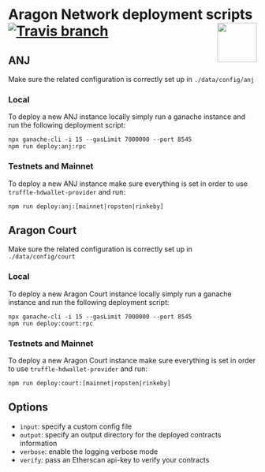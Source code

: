 # Aragon Network deployment scripts <img align="right" src="https://raw.githubusercontent.com/aragon/design/master/readme-logo.png" height="80px" /> [![Travis branch](https://img.shields.io/travis/aragon/aragon-court/development.svg?style=for-the-badge)](https://travis-ci.com/aragon/aragon-court/)

## ANJ

Make sure the related configuration is correctly set up in `./data/config/anj`

### Local

To deploy a new ANJ instance locally simply run a ganache instance and run the following deployment script:

```
npx ganache-cli -i 15 --gasLimit 7000000 --port 8545
npm run deploy:anj:rpc
```

### Testnets and Mainnet

To deploy a new ANJ instance make sure everything is set in order to use `truffle-hdwallet-provider` and run:

```
npm run deploy:anj:[mainnet|ropsten|rinkeby]
```

## Aragon Court 

Make sure the related configuration is correctly set up in `./data/config/court`

### Local

To deploy a new Aragon Court instance locally simply run a ganache instance and run the following deployment script:

```
npx ganache-cli -i 15 --gasLimit 7000000 --port 8545
npm run deploy:court:rpc
```

### Testnets and Mainnet

To deploy a new Aragon Court instance make sure everything is set in order to use `truffle-hdwallet-provider` and run:

```
npm run deploy:court:[mainnet|ropsten|rinkeby]
```

## Options

- `input`: specify a custom config file
- `output`: specify an output directory for the deployed contracts information
- `verbose`: enable the logging verbose mode
- `verify`: pass an Etherscan api-key to verify your contracts
